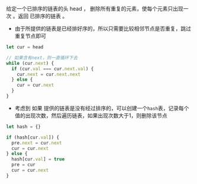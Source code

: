 给定一个已排序的链表的头 head ， 删除所有重复的元素，使每个元素只出现一次 。返回 已排序的链表 。

* 由于所提供的链表是已经排好序的，所以只需要比较相邻节点是否重复，跳过重复节点即可

```js
let cur = head

// 如果含有next，则一直循环下去
while (cur.next) {
  if (cur.val === cur.next.val) {
    cur.next = cur.next.next
  } else {
    cur = cur.next
  }
}
```

* 考虑到 如果 提供的链表是没有经过排序的，可以创建一个`hash`表，记录每个值的出现次数，然后遍历链表，如果出现次数大于1，则删除该节点

```js
let hash = {}

if (hash[cur.val]) {
  pre.next = cur.next
  cur = cur.next
} else {
  hash[cur.val] = true
  pre = cur
  cur = cur.next
}
```